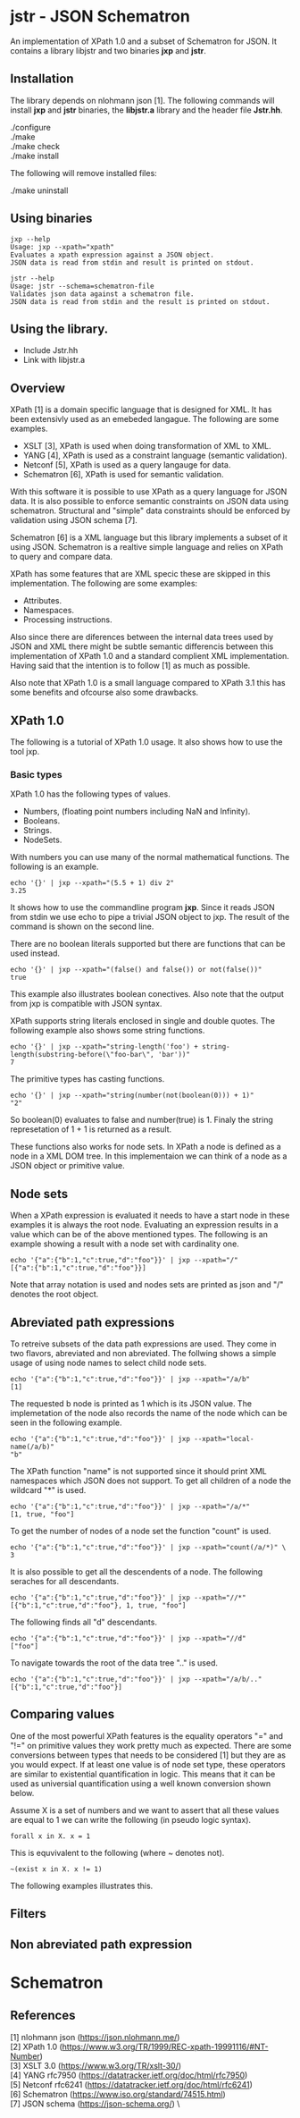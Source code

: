 # jstr - JSON Schematron

An implementation of XPath 1.0 and a subset of Schematron for JSON. It contains
a library libjstr and two binaries **jxp** and **jstr**.

## Installation

The library depends on nlohmann json [1]. The following commands will install
**jxp** and **jstr** binaries, the **libjstr.a** library and the header file 
**Jstr.hh**.

./configure\
./make\
./make check\
./make install

The following will remove installed files:

./make uninstall

## Using binaries
``` 
jxp --help
Usage: jxp --xpath="xpath"
Evaluates a xpath expression against a JSON object.
JSON data is read from stdin and result is printed on stdout. 
```

``` 
jstr --help
Usage: jstr --schema=schematron-file
Validates json data against a schematron file.
JSON data is read from stdin and the result is printed on stdout. 
```

## Using the library.
- Include Jstr.hh
- Link with libjstr.a

## Overview
XPath [1] is a domain specific language that is designed for XML. It has been
extensivly used as an emebeded langague. The following are some examples.

- XSLT [3], XPath is used when doing transformation of XML to XML.
- YANG [4], XPath is used as a constraint language (semantic validation). 
- Netconf [5], XPath is used as a query langauge for data.
- Schematron [6], XPath is used for semantic validation.

With this software it is possible to use XPath as a query language for JSON 
data. It is also possible to enforce semantic constraints on JSON data using
schematron. Structural and "simple" data constraints should be enforced by
validation using JSON schema [7].

Schematron [6] is a XML language but this library implements a subset of it 
using JSON. Schematron is a realtive simple language and relies on XPath to 
query and compare data.

XPath has some features that are XML specic these are skipped in this 
implementation. The following are some examples:

- Attributes.
- Namespaces.
- Processing instructions.

Also since there are diferences between the internal data trees used by JSON and
XML there might be subtle semantic differencis between this implementation of
XPath 1.0 and a standard complient XML implementation. Having said that the 
intention is to follow [1] as much as possible.

Also note that XPath 1.0 is a small language compared to XPath 3.1 this has some
benefits and ofcourse also some drawbacks.

## XPath 1.0
The following is a tutorial of XPath 1.0 usage. It also shows how to use the 
tool jxp.

### Basic types
XPath 1.0 has the following types of values.

- Numbers, (floating point numbers including NaN and Infinity).
- Booleans.
- Strings.
- NodeSets.

With numbers you can use many of the normal mathematical functions. The 
following is an example.

``` 
echo '{}' | jxp --xpath="(5.5 + 1) div 2"
3.25 
```

It shows how to use the commandline program **jxp**. Since it reads JSON from 
stdin we use echo to pipe a trivial JSON object to jxp. The result of the 
command is shown on the second line.

There are no boolean literals supported but there are functions that can be used
instead.

``` 
echo '{}' | jxp --xpath="(false() and false()) or not(false())"
true 
```

This example also illustrates boolean conectives. Also note that the output from
jxp is compatible with JSON syntax.

XPath supports string literals enclosed in single and double quotes. The 
following example also shows some string functions.

```
echo '{}' | jxp --xpath="string-length('foo') + string-length(substring-before(\"foo-bar\", 'bar'))"
7
```

The primitive types has casting functions.

``` 
echo '{}' | jxp --xpath="string(number(not(boolean(0))) + 1)"
"2" 
```
So boolean(0) evaluates to false and number(true) is 1. Finaly the string 
represetation of 1 + 1 is returned as a result.

These functions also works for node sets. In XPath a node is defined as a node
in a XML DOM tree. In this implementaion we can think of a node as a JSON 
object or primitive value.

## Node sets
When a XPath expression is evaluated it needs to have a start node in these
examples it is always the root node. Evaluating an expression results in a 
value which can be of the above mentioned types. The following is an example
showing a result with a node set with cardinality one.

``` 
echo '{"a":{"b":1,"c":true,"d":"foo"}}' | jxp --xpath="/"
[{"a":{"b":1,"c":true,"d":"foo"}}] 
```

Note that array notation is used and nodes sets are printed as json and "/" 
denotes the root object.

## Abreviated path expressions
To retreive subsets of the data path expressions are used. They come in two
flavors, abreviated and non abreviated. The follwing shows a simple usage
of using node names to select child node sets.

``` 
echo '{"a":{"b":1,"c":true,"d":"foo"}}' | jxp --xpath="/a/b"
[1] 
```

The requested b node is printed as 1 which is its JSON value. The implemetation
of the node also records the name of the node which can be seen in the 
following example.

``` 
echo '{"a":{"b":1,"c":true,"d":"foo"}}' | jxp --xpath="local-name(/a/b)"
"b" 
```

The XPath function "name" is not supported since it should print XML 
namespaces which JSON does not support. To get all children of a node the 
wildcard "*" is used.

``` 
echo '{"a":{"b":1,"c":true,"d":"foo"}}' | jxp --xpath="/a/*"
[1, true, "foo"] 
```

To get the number of nodes of a node set the function "count" is used.

``` 
echo '{"a":{"b":1,"c":true,"d":"foo"}}' | jxp --xpath="count(/a/*)" \
3 
```

It is also possible to get all the descendents of a node. The following seraches
for all descendants.

``` 
echo '{"a":{"b":1,"c":true,"d":"foo"}}' | jxp --xpath="//*"
[{"b":1,"c":true,"d":"foo"}, 1, true, "foo"] 
```

The following finds all "d" descendants.

``` 
echo '{"a":{"b":1,"c":true,"d":"foo"}}' | jxp --xpath="//d"
["foo"] 
```

To navigate towards the root of the data tree ".." is used.

``` 
echo '{"a":{"b":1,"c":true,"d":"foo"}}' | jxp --xpath="/a/b/.."
[{"b":1,"c":true,"d":"foo"}] 
```

## Comparing values
One of the most powerful XPath features is the equality operators "=" and "!=" 
on primitive values they work pretty much as expected. There are some 
conversions between types that needs to be considered [1] but they are as you 
would expect. If at least one value is of node set type, these operators are 
similar to existential quantification in logic. This means that it can be 
used as universial quantification using a well known conversion shown below.

Assume X is a set of numbers and we want to assert that all these values are 
equal to 1 we can write the following (in pseudo logic syntax).

```
forall x in X. x = 1
```
This is equvivalent to the following (where ~ denotes not).

```
~(exist x in X. x != 1)
```
The following examples illustrates this.



## Filters

## Non abreviated path expression 

# Schematron

## References
[1] nlohmann json (https://json.nlohmann.me/) \
[2] XPath 1.0 (https://www.w3.org/TR/1999/REC-xpath-19991116/#NT-Number) \
[3] XSLT 3.0 (https://www.w3.org/TR/xslt-30/) \
[4] YANG rfc7950 (https://datatracker.ietf.org/doc/html/rfc7950) \
[5] Netconf rfc6241 (https://datatracker.ietf.org/doc/html/rfc6241) \
[6] Schematron (https://www.iso.org/standard/74515.html) \
[7] JSON schema (https://json-schema.org/) \
